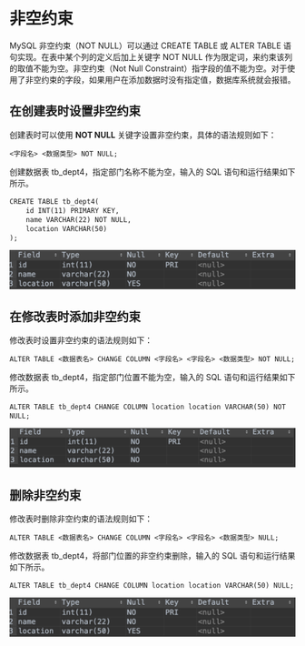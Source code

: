 # 非空约束

MySQL 非空约束（NOT NULL）可以通过 CREATE TABLE 或 ALTER TABLE 语句实现。在表中某个列的定义后加上关键字 NOT NULL 作为限定词，来约束该列的取值不能为空。非空约束（Not Null Constraint）指字段的值不能为空。对于使用了非空约束的字段，如果用户在添加数据时没有指定值，数据库系统就会报错。

##  在创建表时设置非空约束

 创建表时可以使用 **NOT NULL** 关键字设置非空约束，具体的语法规则如下：

```text
<字段名> <数据类型> NOT NULL;
```

创建数据表 tb\_dept4，指定部门名称不能为空，输入的 SQL 语句和运行结果如下所示。

```text
CREATE TABLE tb_dept4(
    id INT(11) PRIMARY KEY,
    name VARCHAR(22) NOT NULL,
    location VARCHAR(50)
);
```

![](../.gitbook/assets/image%20%2825%29.png)

##  在修改表时添加非空约束

 修改表时设置非空约束的语法规则如下：

```text
ALTER TABLE <数据表名> CHANGE COLUMN <字段名> <字段名> <数据类型> NOT NULL;
```

修改数据表 tb\_dept4，指定部门位置不能为空，输入的 SQL 语句和运行结果如下所示。

```text
ALTER TABLE tb_dept4 CHANGE COLUMN location location VARCHAR(50) NOT NULL;
```

![](../.gitbook/assets/image%20%2896%29.png)

##  删除非空约束

 修改表时删除非空约束的语法规则如下：

```text
ALTER TABLE <数据表名> CHANGE COLUMN <字段名> <字段名> <数据类型> NULL;
```

 修改数据表 tb\_dept4，将部门位置的非空约束删除，输入的 SQL 语句和运行结果如下所示。

```text
ALTER TABLE tb_dept4 CHANGE COLUMN location location VARCHAR(50) NULL;
```

![](../.gitbook/assets/image%20%2825%29.png)

